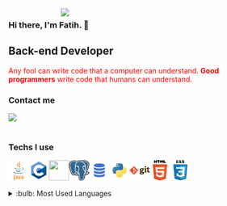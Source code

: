 <img src="https://media.giphy.com/media/3oKIPnAiaMCws8nOsE/giphy.gif" align="right" width="400" heigjt="250">

### Hi there, I'm Fatih. 👋

## Back-end Developer

<font color="red">Any fool can write code that a computer can understand. **Good programmers** write code that humans can understand. </font>

### Contact me

[<img width="30" src="https://unpkg.com/simple-icons@v7/icons/linkedin.svg" align="left"/>
][linkedin]

<br />
<br />

### Techs I use
<img src="https://raw.githubusercontent.com/github/explore/5b3600551e122a3277c2c5368af2ad5725ffa9a1/topics/java/java.png" width="40" height="40"><img src="https://raw.githubusercontent.com/github/explore/5b3600551e122a3277c2c5368af2ad5725ffa9a1/topics/c/c.png" width="40" height="40"><img
src="https://raw.githubusercontent.com/github/explore/5b3600551e122a3277c2c5368af2ad5725ffa9a1/topics/c#/c#.png" width="40" height="40"><img src="https://raw.githubusercontent.com/github/explore/5b3600551e122a3277c2c5368af2ad5725ffa9a1/topics/postgresql/postgresql.png" width="40" height="40"><img src="https://raw.githubusercontent.com/github/explore/5b3600551e122a3277c2c5368af2ad5725ffa9a1/topics/sql/sql.png" width="40" height="40"><img src="https://raw.githubusercontent.com/github/explore/5b3600551e122a3277c2c5368af2ad5725ffa9a1/topics/python/python.png" width="40" height="40"><img src="https://raw.githubusercontent.com/github/explore/5b3600551e122a3277c2c5368af2ad5725ffa9a1/topics/git/git.png" width="40" height="40"><img src="https://raw.githubusercontent.com/github/explore/5b3600551e122a3277c2c5368af2ad5725ffa9a1/topics/html/html.png" width="40" height="40"><img src="https://raw.githubusercontent.com/github/explore/5b3600551e122a3277c2c5368af2ad5725ffa9a1/topics/css/css.png" width="40" height="40">

<details>
<summary>:bulb: Most Used Languages</summary>
<img src="https://github-readme-stats.vercel.app/api/top-langs/?username=celikmehmetfatihh&layout=compact" >
</details>

[linkedin]: https://www.linkedin.com/in/mehmetfatihcelikk/

